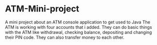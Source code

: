# ATM-Mini-project
A mini project about an ATM console application to get used to Java
The ATM is working with four accounts that i added. They can do basic things with the ATM like withdrawal, checking balance, depositing and changing their PIN code.
They can also transfer money to each other.
